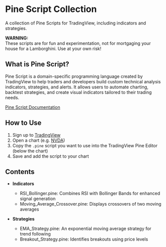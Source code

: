 # Pine Script Collection
A collection of Pine Scripts for TradingView, including indicators and strategies.

**WARNING:**<br>These scripts are for fun and experimentation, not for mortgaging your house for a Lamborghini. Use at your own risk!

## What is Pine Script? ##

Pine Script is a domain-specific programming language created by TradingView to help traders and developers build custom technical analysis indicators, strategies, and alerts. It allows users to automate charting, backtest strategies, and create visual indicators tailored to their trading needs.

[Pine Script Documentation](https://www.tradingview.com/pine-script-docs/)

## How to Use
1. Sign up to [TradingView](https://www.tradingview.com/)
2. Open a chart (e.g. [NVDA](https://www.tradingview.com/chart/IjEwQZne/))
3. Copy the `.pine` script you want to use into the TradingView Pine Editor (below the chart)
4. Save and add the script to your chart

## Contents
- **Indicators**
  - RSI_Bollinger.pine: Combines RSI with Bollinger Bands for enhanced signal generation
  - Moving_Average_Crossover.pine: Displays crossovers of two moving averages

- **Strategies**
  - EMA_Strategy.pine: An exponential moving average strategy for trend following
  - Breakout_Strategy.pine: Identifies breakouts using price levels
